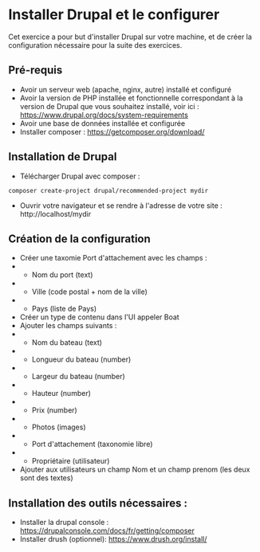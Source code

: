 # Installer Drupal et le configurer

Cet exercice a pour but d'installer Drupal sur votre machine, et de créer la configuration nécessaire pour la suite des exercices.

## Pré-requis

* Avoir un serveur web (apache, nginx, autre) installé et configuré
* Avoir la version de PHP installée et fonctionnelle correspondant à la version de Drupal que vous souhaitez installé, voir ici : https://www.drupal.org/docs/system-requirements 
* Avoir une base de données installée et configurée 
* Installer composer : https://getcomposer.org/download/ 

## Installation de Drupal

* Télécharger Drupal avec composer :
```
composer create-project drupal/recommended-project mydir
```
* Ouvrir votre navigateur et se rendre à l'adresse de votre site :
http://localhost/mydir

## Création de la configuration

* Créer une taxomie Port d'attachement avec les champs :
* * Nom du port (text)
* * Ville (code postal + nom de la ville)
* * Pays (liste de Pays)
* Créer un type de contenu dans l'UI appeler Boat
* Ajouter les champs suivants :
* * Nom du bateau (text)
* * Longueur du bateau (number)
* * Largeur du bateau (number)
* * Hauteur (number)
* * Prix (number)
* * Photos (images)
* * Port d'attachement (taxonomie libre)
* * Propriétaire (utilisateur)
* Ajouter aux utilisateurs un champ Nom et un champ prenom (les deux sont des textes)

## Installation des outils nécessaires :
* Installer la drupal console : 
https://drupalconsole.com/docs/fr/getting/composer
* Installer drush (optionnel):
https://www.drush.org/install/ 

